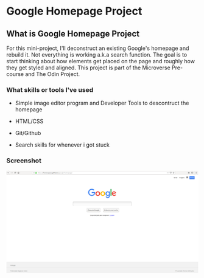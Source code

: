 # Google Homepage Project

## What is Google Homepage Project

For this mini-project, I'll deconstruct an existing Google's homepage and rebuild it. Not everything is working a.k.a search function. The goal is to start thinking about how elements get placed on the page and roughly how they get styled and aligned. This project is part of the Microverse Pre-course and The Odin Project.

### What skills or tools I've used

* Simple image editor program and Developer Tools to descontruct the homepage

* HTML/CSS 

* Git/Github

* Search skills for whenever i got stuck

### Screenshot

![Screenshot](img/screenshoot.png "Screenshot of the homepage")

